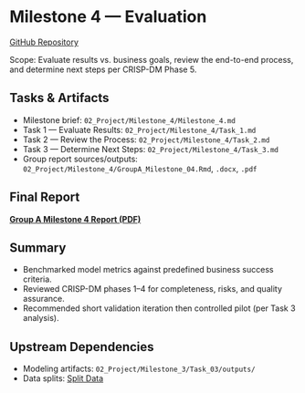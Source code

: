 # Milestone 4 — Evaluation

[GitHub Repository](https://github.com/BeardedSeal77/data-analysis-dashboard/tree/main/02_Project/Milestone_4)

Scope: Evaluate results vs. business goals, review the end-to-end process, and determine next steps per CRISP-DM Phase 5.

## Tasks & Artifacts

- Milestone brief: `02_Project/Milestone_4/Milestone_4.md`
- Task 1 — Evaluate Results: `02_Project/Milestone_4/Task_1.md`
- Task 2 — Review the Process: `02_Project/Milestone_4/Task_2.md`
- Task 3 — Determine Next Steps: `02_Project/Milestone_4/Task_3.md`
- Group report sources/outputs: `02_Project/Milestone_4/GroupA_Milestone_04.Rmd`, `.docx`, `.pdf`

## Final Report

[**Group A Milestone 4 Report (PDF)**](https://github.com/BeardedSeal77/data-analysis-dashboard/blob/main/02_Project/Milestone_4/GroupA_Milestone_04.pdf)

## Summary

- Benchmarked model metrics against predefined business success criteria.
- Reviewed CRISP-DM phases 1–4 for completeness, risks, and quality assurance.
- Recommended short validation iteration then controlled pilot (per Task 3 analysis).

## Upstream Dependencies

- Modeling artifacts: `02_Project/Milestone_3/Task_03/outputs/`
- Data splits: [Split Data](https://github.com/BeardedSeal77/data-analysis-dashboard/tree/main/02_Project/Data/04_Split)

